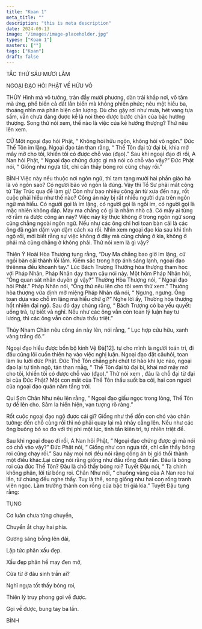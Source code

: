 ```yaml
---
title: "Koan 1"
meta_title: ""
description: "this is meta description"
date: 2024-09-13
image: "/images/image-placeholder.jpg"
types: ["Koan 1"]
masters: [""]
tags: ["Koan"]
draft: false
---
```




TẮC THỨ SÁU MƯƠI LĂM

NGOẠI ĐẠO HỎI PHẬT VỀ HỮU VÔ

THÙY Hình mà vô tướng, tràn đầy mười phương, dàn trải khắp nơi, vô tâm mà ứng, phổ biến cả đất lẫn biển mà không phiền phức; nêu một hiểu ba, thoáng nhìn mà phân biện cân lượng. Dù cho gậy rơi như mưa, hét vang tựa sấm, vẫn chưa đáng được kể là noi theo được bước chân của bậc hướng thượng. Song thử nói xem, thế nào là việc của kẻ hướng thượng? Thử nêu lên xem.

CỬ Một ngoại đạo hỏi Phật, “ Không hỏi hữu ngôn, không hỏi vô ngôn.” Đức Thế Tôn im lặng. Ngoại đạo tán than rằng, “ Thế Tôn đại từ đại bi, khia mở mây mờ cho tôi, khiến tôi có được chỗ vào (đạo).” Sau khi ngoại đạo đi rồi, A Nan hỏi Phật, “ Ngoại đạo chứng được gì mà nói có chỗ vào vậy?” Đức Phật nói, “ Giống như ngựa tốt, chỉ cần thấy bóng roi cũng chạy rồi.”

BÌNH Việc này nếu thuộc nơi ngôn ngữ, thì tam tạng mười hai phần giáo há là vô ngôn sao? Có người bảo vô ngôn là đúng. Vậy thì Tổ Sư phải mất công từ Tây Trúc qua để làm gì/ Còn như bao nhiêu công án từ xưa đến nay, rốt cuộc phải hiểu như thế nào? Công án này bị rất nhiều người dựa trên ngôn ngữ mà hiểu. Có người gọi là im lặng, có người gọi là ngồi im, có người gọi là mặc nhiên không đáp. May ma chẳng có gì là nhằm nhò cả. Có mấy ai từng rờ rẫm ra được công án này? Việc này kỳ thực không ở trong ngôn ngữ song cũng chẳng ngoài ngôn ngữ. Nếu như các ông chỉ hơi toan bàn cãi là các ông đã ngàn dặm vạn dặm cách xa rồi. Nhìn xem ngoại đạo kia sau khi tỉnh ngộ rồi, mới biết rằng sự việc không ở đây mà cũng chẳng ở kia, không ở phải mà cũng chẳng ở không phải. Thử nói xem là gì vậy?

Thiên Ý Hoài Hòa Thượng tụng rằng, “Duy Ma chẳng bao giờ im lặng, cứ ngồi bàn cãi thành lỗi lầm. Kiếm sắc trong hợp ánh sáng lạnh, ngoại đạo thiênma đều khoanh tay.” Lúc Bách Trượng Thường hòa thượng tham học với Pháp Nhãn, Pháp Nhãn dạy tham câu nói này. Một hôm Pháp Nhãn hỏi, “Ông quan sát nhân duyên gì vậy?” Thường Hòa Thượng nói, “ Ngoại đạo hỏi Phật.” Pháp Nhãn nói, “Ông thử nêu lên cho tôi xem thử xem.” Thường hòa thượng vừa định mở miệng Pháp Nhãn đã nói, “ Ngưng, ngưng. Ông toan dựa vào chỗ im lặng mà hiểu chứ gì?” Nghe lời ấy, Thường hòa thượng hốt nhiên đại ngộ. Sau đó dạy chúng rằng, “ Bách Trượng có ba yếu quyết: uống trà, tự biết và nghĩ. Nếu như các ông vẫn còn toan lý luận hay tư lương, thì các ông vẫn còn chưa thấu triệt.”

Thúy Nham Chân nêu công án này lên, nói rằng, “ Lục hợp cửu hữu, xanh vàng trắng đỏ.”

Ngoại đạo hiểu được bốn bộ kinh Vệ Đà[12]. tự cho mình là người toán tri, đi đâu cũng lôi cuốn thiên hạ vào việc nghị luận. Ngoại đạo đặt câuhỏi, toan làm líu lưỡi đức Phật. Đức Thế Tôn chẳng phí chút tơ hào khí lực nào, ngoại đạo lại tự tỉnh ngộ, tán than rnằg, “ Thế Tôn đại từ đại bi, khai mở mây mờ cho tôi, khiến tôi có được chỗ vào (đạo).” Thử nói xem , đâu là chỗ đại từ đại bi của Đức Phật? Một con mắt của Thế Tôn thấu suốt ba cõi, hai con ngươi của ngoại đạo quán năm tầng trời.

Qui Sơn Chân Như nêu lên rằng, “ Ngoại đạo giấu ngọc trong lòng, Thế Tôn tự đề lên cho. Sâm la hiển hiện, vạn tượng rõ ràng.”

Rốt cuộc ngoại đạo ngộ được cái gì? Giống như thể dồn con chó vào chân tường: đến chỗ cùng rồi thì nó phải quay lại mà nhảy cẫng lên. Nếu như các ông buông bỏ so đo với thị phi một lúc, tinh tấn kiên trì, tự nhiên triệt để.

Sau khi ngoại đoạo đi rồi, A Nan hỏi Phật, “ Ngoại đạo chứng được gì mà nói có chỗ vào vậy?” Đức Phật nói, “ Giống như con ngựa tốt, chỉ cần thấy bóng roi cũng chạy rồi.” Sau này mọi nơi đều nói rằng công án bị gió thổi thành một điều khác.Lại cũng nói rằng giống như đầu rồng đuôi rắn. Đâu là bóng roi của đức Thế Tôn? Đâu là chỗ thấy bóng roi? Tuyết Đậu nói, “ Tà chính không phân, lời từ bóng roi. Chân Như nói, “ chuông vàng của A Nan reo hai lần, tứ chúng đều nghe thấy. Tuy là thế, song giống như hai con rồng tranh viên ngọc. Làm trưởng thành con rồng của bậc trí giả kia.” Tuyết Đậu tụng rằng:

TỤNG

Cơ luân chưa từng chuyển,

Chuyển ắt chạy hai phía.

Gương sáng bỗng lên đài,

Lập tức phân xấu đẹp.

Xấu đẹp phân hề may đen mở,

Cửa từ ở đâu sinh trần ai?

Nghĩ ngựa tốt thấy bóng roi,

Thiên lý truy phong gọi về được.

Gọi về được, bung tay ba lần.

BÌNH 
